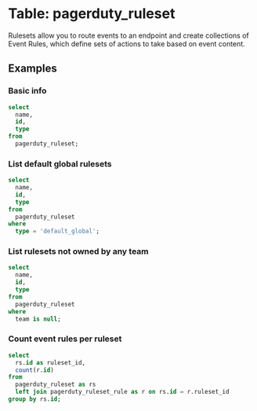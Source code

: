 # Table: pagerduty_ruleset

Rulesets allow you to route events to an endpoint and create collections of Event Rules, which define sets of actions to take based on event content.

## Examples

### Basic info

```sql
select
  name,
  id,
  type
from
  pagerduty_ruleset;
```

### List default global rulesets

```sql
select
  name,
  id,
  type
from
  pagerduty_ruleset
where
  type = 'default_global';
```

### List rulesets not owned by any team

```sql
select
  name,
  id,
  type
from
  pagerduty_ruleset
where
  team is null;
```

### Count event rules per ruleset

```sql
select
  rs.id as ruleset_id,
  count(r.id)
from
  pagerduty_ruleset as rs
  left join pagerduty_ruleset_rule as r on rs.id = r.ruleset_id
group by rs.id;
```
